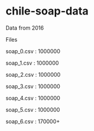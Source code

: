 # chile-soap-data

Data from 2016

Files

soap_0.csv : 1000000

soap_1.csv : 1000000

soap_2.csv : 1000000

soap_3.csv : 1000000

soap_4.csv : 1000000

soap_5.csv : 1000000

soap_6.csv : 170000+
